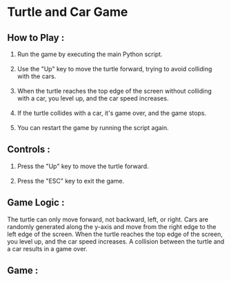 # Turtle and Car Game

<h2>How to Play : </h2>
<ol>
<li>Run the game by executing the main Python script.</li>
  <br>
<li>Use the "Up" key to move the turtle forward, trying to avoid colliding with the cars.</li> 
    <br>
<li>When the turtle reaches the top edge of the screen without colliding with a car, you level up, and the car speed increases.</li>
    <br>
<li>
If the turtle collides with a car, it's game over, and the game stops.
    <br>
</li>
  <br>
  <li>
    You can restart the game by running the script again.
  </li>
</ol>

<h2>Controls : </h2>
<ol>
    <li>Press the "Up" key to move the turtle forward.</li>
   <br>
    <li>Press the "ESC" key to exit the game.</li>
  </ol>
 <h2>Game Logic :</h2>
    <p>
      The turtle can only move forward, not backward, left, or right. Cars are
      randomly generated along the y-axis and move from the right edge to the
      left edge of the screen. When the turtle reaches the top edge of the
      screen, you level up, and the car speed increases. A collision between the
      turtle and a car results in a game over.
    </p>
    <h2>Game :</h2>
<!--     <img  width=300px height=300px src="/turtle-crossing-game/img1.png](https://github.com/rishiiiidha/turtle-crossing-game/assets/126899168/74b601e5-69ce-45e6-9f9a-075265dc83db)" &nbsp;>
    <span>&nbsp; &nbsp; &nbsp; &nbsp; &nbsp; &nbsp;</span>![img1](https://github.com/rishiiiidha/turtle-crossing-game/assets/126899168/f5c2e9e6-b8ae-4d07-8c3c-3822612c21ff)

    <img width=300px height=300px src="/turtle-crossing-game/img2.png">
    ![img1](https://github.com/rishiiiidha/turtle-crossing-game/assets/126899168/74b601e5-69ce-45e6-9f9a-075265dc83db)
    ![img2](https://github.com/rishiiiidha/turtle-crossing-game/assets/126899168/23fd29cb-ac6f-4c53-a35d-715b88d7944a) -->
    
![img1](https://github.com/rishiiiidha/turtle-crossing-game/assets/126899168/e5de7366-f015-4f0c-8376-c6d31787dcb9)
